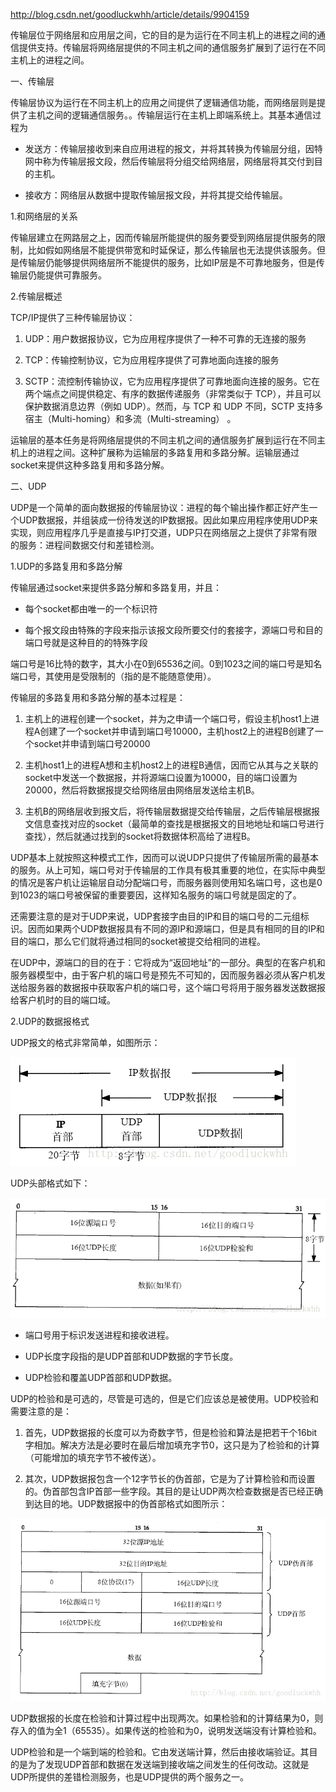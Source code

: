 http://blog.csdn.net/goodluckwhh/article/details/9904159

传输层位于网络层和应用层之间，它的目的是为运行在不同主机上的进程之间的通信提供支持。传输层将网络层提供的不同主机之间的通信服务扩展到了运行在不同主机上的进程之间。

一、传输层

传输层协议为运行在不同主机上的应用之间提供了逻辑通信功能，而网络层则是提供了主机之间的逻辑通信服务。。传输层运行在主机上即端系统上。其基本通信过程为

-   发送方：传输层接收到来自应用进程的报文，并将其转换为传输层分组，因特网中称为传输层报文段，然后传输层将分组交给网络层，网络层将其交付到目的主机。

-   接收方：网络层从数据中提取传输层报文段，并将其提交给传输层。

1.和网络层的关系

传输层建立在网路层之上，因而传输层所能提供的服务要受到网络层提供服务的限制，比如假如网络层不能提供带宽和时延保证，那么传输层也无法提供该服务。但是传输层仍能够提供网络层所不能提供的服务，比如IP层是不可靠地服务，但是传输层仍能提供可靠服务。

2.传输层概述

TCP/IP提供了三种传输层协议：

1.  UDP：用户数据报协议，它为应用程序提供了一种不可靠的无连接的服务

2.  TCP：传输控制协议，它为应用程序提供了可靠地面向连接的服务

3.  SCTP：流控制传输协议，它为应用程序提供了可靠地面向连接的服务。它在两个端点之间提供稳定、有序的数据传递服务（非常类似于
    TCP），并且可以保护数据消息边界（例如 UDP）。然而，与 TCP 和 UDP 不同，SCTP
    支持多宿主（Multi-homing）和多流（Multi-streaming） 。

运输层的基本任务是将网络层提供的不同主机之间的通信服务扩展到运行在不同主机上的进程之间。这种扩展称为运输层的多路复用和多路分解。运输层通过socket来提供这种多路复用和多路分解。

二、UDP

UDP是一个简单的面向数据报的传输层协议：进程的每个输出操作都正好产生一个UDP数据报，并组装成一份待发送的IP数据报。因此如果应用程序使用UDP来实现，则应用程序几乎是直接与IP打交道，UDP只在网络层之上提供了非常有限的服务：进程间数据交付和差错检测。

1.UDP的多路复用和多路分解

传输层通过socket来提供多路分解和多路复用，并且：

-   每个socket都由唯一的一个标识符

-   每个报文段由特殊的字段来指示该报文段所要交付的套接字，源端口号和目的端口号就是这种目的的特殊字段

端口号是16比特的数字，其大小在0到65536之间。0到1023之间的端口号是知名端口号，其使用是受限制的（指的是不能随意使用）。

传输层的多路复用和多路分解的基本过程是：

1.  主机上的进程创建一个socket，并为之申请一个端口号，假设主机host1上进程A创建了一个socket并申请到端口号10000，主机host2上的进程B创建了一个socket并申请到端口号20000

2.  主机host1上的进程A想和主机host2上的进程B通信，因而它从其与之关联的socket中发送一个数据报，并将源端口设置为10000，目的端口设置为20000，然后将数据报提交给网络层由网络层发送给主机B。

3.  主机B的网络层收到报文后，将传输层数据提交给传输层，之后传输层根据报文信息查找对应的socket（最简单的查找是根据报文的目地地址和端口号进行查找），然后就通过找到的socket将数据体积高给了进程B。

UDP基本上就按照这种模式工作，因而可以说UDP只提供了传输层所需的最基本的服务。从上可知，端口号对于传输层的工作具有极其重要的地位，在实际中典型的情况是客户机让运输层自动分配端口号，而服务器则使用知名端口号，这也是0到1023的端口号被保留的重要要因，这样知名服务的端口号就是固定的了。

还需要注意的是对于UDP来说，UDP套接字由目的IP和目的端口号的二元组标识。因而如果两个UDP数据报具有不同的源IP和源端口，但是具有相同的目的IP和目的端口，那么它们就将通过相同的socket被提交给相同的进程。

在UDP中，源端口的目的在于：它将成为“返回地址”的一部分。典型的在客户机和服务器模型中，由于客户机的端口号是预先不可知的，因而服务器必须从客户机发送给服务器的数据报中获取客户机的端口号，这个端口号将用于服务器发送数据报给客户机时的目的端口域。

2.UDP的数据报格式

UDP报文的格式非常简单，如图所示：

![812204742531.png](media/4bc52a75ad1e78171196534800929d67.png)

UDP头部格式如下：

![812204942515.png](media/de99ac109efaf7a3ef56a38a15e9a1c2.png)

-   端口号用于标识发送进程和接收进程。

-   UDP长度字段指的是UDP首部和UDP数据的字节长度。

-   UDP检验和覆盖UDP首部和UDP数据。

UDP的检验和是可选的，尽管是可选的，但是它们应该总是被使用。UDP校验和需要注意的是：

1.  首先，UDP数据报的长度可以为奇数字节，但是检验和算法是把若干个16bit字相加。解决方法是必要时在最后增加填充字节0，这只是为了检验和的计算（可能增加的填充字节不被传送）。

2.  其次，UDP数据报包含一个12字节长的伪首部，它是为了计算检验和而设置的。伪首部包含IP首部一些字段。其目的是让UDP两次检查数据是否已经正确到达目的地。UDP数据报中的伪首部格式如图所示：

![812205941093.png](media/bc1deb6c89c68a8bc23e9c7a53dfac2b.png)

UDP数据报的长度在检验和计算过程中出现两次。如果检验和的计算结果为0，则存入的值为全1（65535）。如果传送的检验和为0，说明发送端没有计算检验和。

UDP检验和是一个端到端的检验和。它由发送端计算，然后由接收端验证。其目的是为了发现UDP首部和数据在发送端到接收端之间发生的任何改动。这就是UDP所提供的差错检测服务，也是UDP提供的两个服务之一。
